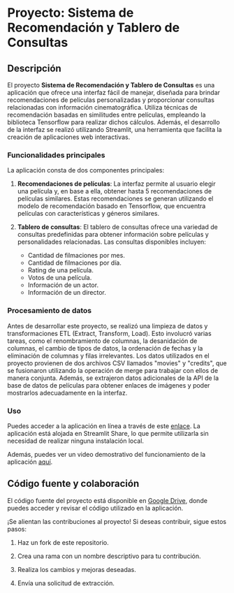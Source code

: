 # Proyecto: Sistema de Recomendación y Tablero de Consultas

## Descripción

El proyecto **Sistema de Recomendación y Tablero de Consultas** es una aplicación que ofrece una interfaz fácil de manejar, diseñada para brindar recomendaciones de películas personalizadas y proporcionar consultas relacionadas con información cinematográfica. Utiliza técnicas de recomendación basadas en similitudes entre películas, empleando la biblioteca Tensorflow para realizar dichos cálculos. Además, el desarrollo de la interfaz se realizó utilizando Streamlit, una herramienta que facilita la creación de aplicaciones web interactivas.

### Funcionalidades principales

La aplicación consta de dos componentes principales:

1. **Recomendaciones de películas**: La interfaz permite al usuario elegir una película y, en base a ella, obtener hasta 5 recomendaciones de películas similares. Estas recomendaciones se generan utilizando el modelo de recomendación basado en Tensorflow, que encuentra películas con características y géneros similares.

2. **Tablero de consultas**: El tablero de consultas ofrece una variedad de consultas predefinidas para obtener información sobre películas y personalidades relacionadas. Las consultas disponibles incluyen:

   - Cantidad de filmaciones por mes.
   - Cantidad de filmaciones por día.
   - Rating de una película.
   - Votos de una película.
   - Información de un actor.
   - Información de un director.

### Procesamiento de datos

Antes de desarrollar este proyecto, se realizó una limpieza de datos y transformaciones ETL (Extract, Transform, Load). Esto involucró varias tareas, como el renombramiento de columnas, la desanidación de columnas, el cambio de tipos de datos, la ordenación de fechas y la eliminación de columnas y filas irrelevantes. Los datos utilizados en el proyecto provienen de dos archivos CSV llamados "movies" y "credits", que se fusionaron utilizando la operación de merge para trabajar con ellos de manera conjunta. Además, se extrajeron datos adicionales de la API de la base de datos de películas para obtener enlaces de imágenes y poder mostrarlos adecuadamente en la interfaz.


### Uso

Puedes acceder a la aplicación en línea a través de este [enlace](https://kevinbonilla1993-recomendaciondepeliculas-py-app-8nlu23.streamlit.app/). La aplicación está alojada en Streamlit Share, lo que permite utilizarla sin necesidad de realizar ninguna instalación local.

Además, puedes ver un video demostrativo del funcionamiento de la aplicación [aquí](URL_DEL_VIDEO).

## Código fuente y colaboración

El código fuente del proyecto está disponible en [Google Drive](URL_DEL_GOOGLE_DRIVE), donde puedes acceder y revisar el código utilizado en la aplicación.

¡Se alientan las contribuciones al proyecto! Si deseas contribuir, sigue estos pasos:

1. Haz un fork de este repositorio.

2. Crea una rama con un nombre descriptivo para tu contribución.

3. Realiza los cambios y mejoras deseadas.

4. Envía una solicitud de extracción.


